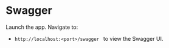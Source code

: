 # Swagger

Launch the app. Navigate to:
  - ```http://localhost:<port>/swagger ``` to view the Swagger UI.